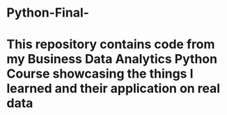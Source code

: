 # Python-Final-

# This repository contains code from my Business Data Analytics Python Course showcasing the things I learned and their application on real data 
